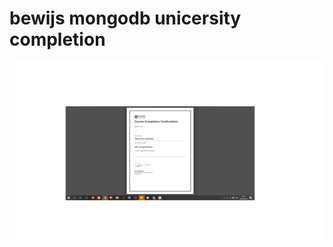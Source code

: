 # bewijs mongodb unicersity completion

![mongodb university completion][imgmongo]

[imgmongo]: https://github.com/tikoStudio/2imd-webtech3-portfolio/blob/master/mongodb_university/mongo-db-basics-m001.png "screenshot mongodb uni"